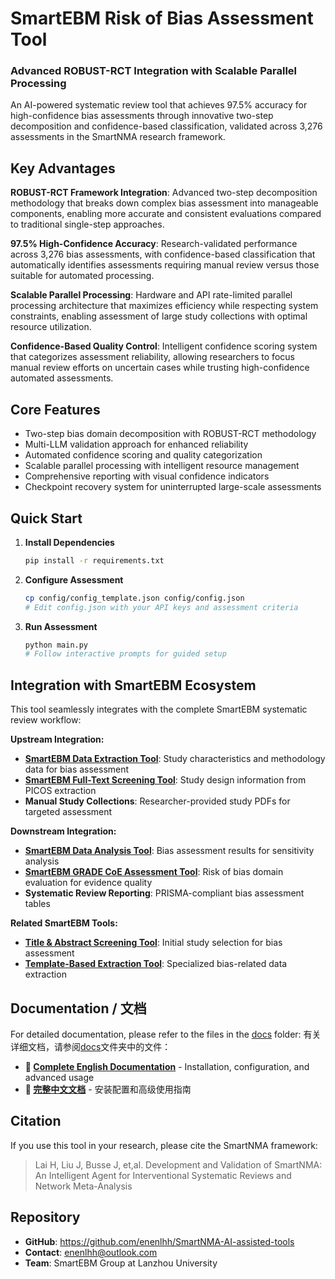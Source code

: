 # SmartEBM Risk of Bias Assessment Tool

### Advanced ROBUST-RCT Integration with Scalable Parallel Processing

An AI-powered systematic review tool that achieves 97.5% accuracy for high-confidence bias assessments through innovative two-step decomposition and confidence-based classification, validated across 3,276 assessments in the SmartNMA research framework.

## Key Advantages

**ROBUST-RCT Framework Integration**: Advanced two-step decomposition methodology that breaks down complex bias assessment into manageable components, enabling more accurate and consistent evaluations compared to traditional single-step approaches.

**97.5% High-Confidence Accuracy**: Research-validated performance across 3,276 bias assessments, with confidence-based classification that automatically identifies assessments requiring manual review versus those suitable for automated processing.

**Scalable Parallel Processing**: Hardware and API rate-limited parallel processing architecture that maximizes efficiency while respecting system constraints, enabling assessment of large study collections with optimal resource utilization.

**Confidence-Based Quality Control**: Intelligent confidence scoring system that categorizes assessment reliability, allowing researchers to focus manual review efforts on uncertain cases while trusting high-confidence automated assessments.

## Core Features

- Two-step bias domain decomposition with ROBUST-RCT methodology
- Multi-LLM validation approach for enhanced reliability
- Automated confidence scoring and quality categorization
- Scalable parallel processing with intelligent resource management
- Comprehensive reporting with visual confidence indicators
- Checkpoint recovery system for uninterrupted large-scale assessments

## Quick Start

1. **Install Dependencies**
   ```bash
   pip install -r requirements.txt
   ```

2. **Configure Assessment**
   ```bash
   cp config/config_template.json config/config.json
   # Edit config.json with your API keys and assessment criteria
   ```

3. **Run Assessment**
   ```bash
   python main.py
   # Follow interactive prompts for guided setup
   ```

## Integration with SmartEBM Ecosystem

This tool seamlessly integrates with the complete SmartEBM systematic review workflow:

**Upstream Integration:**
- **[SmartEBM Data Extraction Tool](../data_extraction_tool/README.md)**: Study characteristics and methodology data for bias assessment
- **[SmartEBM Full-Text Screening Tool](../full_text_screening_tool/README.md)**: Study design information from PICOS extraction
- **Manual Study Collections**: Researcher-provided study PDFs for targeted assessment

**Downstream Integration:**
- **[SmartEBM Data Analysis Tool](../data_analysis_tool/README.md)**: Bias assessment results for sensitivity analysis
- **[SmartEBM GRADE CoE Assessment Tool](../grade_coe_assessment_tool/README.md)**: Risk of bias domain evaluation for evidence quality
- **Systematic Review Reporting**: PRISMA-compliant bias assessment tables

**Related SmartEBM Tools:**
- **[Title & Abstract Screening Tool](../title_and_abstract_screening_tool/README.md)**: Initial study selection for bias assessment
- **[Template-Based Extraction Tool](../template_based_extraction_tool/README.md)**: Specialized bias-related data extraction

## Documentation / 文档

For detailed documentation, please refer to the files in the [docs](docs/) folder:
有关详细文档，请参阅[docs](docs/)文件夹中的文件：
- **📖 [Complete English Documentation](docs/README.md)** - Installation, configuration, and advanced usage
- **📖 [完整中文文档](docs/README_zh.md)** - 安装配置和高级使用指南

## Citation

If you use this tool in your research, please cite the SmartNMA framework:

> Lai H, Liu J, Busse J, et,al. Development and Validation of SmartNMA: An Intelligent Agent for Interventional Systematic Reviews and Network Meta-Analysis

## Repository

- **GitHub**: https://github.com/enenlhh/SmartNMA-AI-assisted-tools
- **Contact**: enenlhh@outlook.com
- **Team**: SmartEBM Group at Lanzhou University